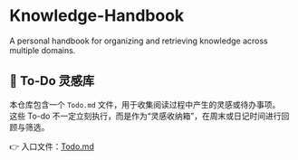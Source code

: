 # Knowledge-Handbook
A personal handbook for organizing and retrieving knowledge across multiple domains.

## 📝 To-Do 灵感库

本仓库包含一个 `Todo.md` 文件，用于收集阅读过程中产生的灵感或待办事项。  
这些 To-do 不一定立刻执行，而是作为“灵感收纳箱”，在周末或日记时间进行回顾与筛选。  

👉 入口文件：[Todo.md](☑️Todo.md)
